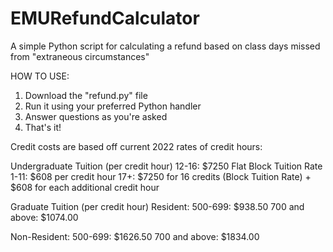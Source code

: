 # EMURefundCalculator
A simple Python script for calculating a refund based on class days missed from "extraneous circumstances"

HOW TO USE:

  1. Download the "refund.py" file
  2. Run it using your preferred Python handler
  3. Answer questions as you're asked
  4. That's it!

Credit costs are based off current 2022 rates of credit hours:

Undergraduate Tuition (per credit hour)
12-16: $7250 Flat Block Tuition Rate
1-11: $608 per credit hour
17+: $7250 for 16 credits (Block Tuition Rate) + $608 for each additional credit hour

Graduate Tuition (per credit hour)
Resident:
    500-699: $938.50
    700 and above: $1074.00

Non-Resident:
    500-699: $1626.50
    700 and above: $1834.00
